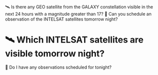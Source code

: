🛰️ Is there any GEO satellite from the GALAXY constellation visible in the next 24 hours with a magnitude greater than 17?
📡 Can you schedule an observation of the INTELSAT satellites tomorrow night?
# 🛰️ Which INTELSAT satellites are visible tomorrow night?
📅 Do I have any observations scheduled for tonight?